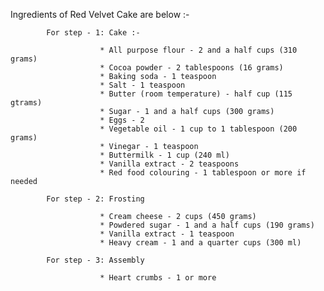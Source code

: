 Ingredients of Red Velvet Cake are below :-

            For step - 1: Cake :-

                        * All purpose flour - 2 and a half cups (310 grams)
                        * Cocoa powder - 2 tablespoons (16 grams)
                        * Baking soda - 1 teaspoon
                        * Salt - 1 teaspoon
                        * Butter (room temperature) - half cup (115 gtrams)
                        * Sugar - 1 and a half cups (300 grams)
                        * Eggs - 2
                        * Vegetable oil - 1 cup to 1 tablespoon (200 grams)
                        * Vinegar - 1 teaspoon
                        * Buttermilk - 1 cup (240 ml)
                        * Vanilla extract - 2 teaspoons
                        * Red food colouring - 1 tablespoon or more if needed

            For step - 2: Frosting
                        
                        * Cream cheese - 2 cups (450 grams)
                        * Powdered sugar - 1 and a half cups (190 grams)
                        * Vanilla extract - 1 teaspoon
                        * Heavy cream - 1 and a quarter cups (300 ml)
                        
            For step - 3: Assembly

                        * Heart crumbs - 1 or more            